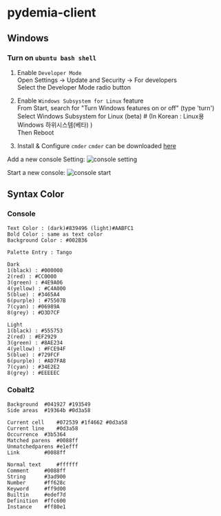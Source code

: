 # pydemia-client

## Windows

### Turn on `ubuntu bash shell`

1. Enable `Developer Mode`  
Open Settings -> Update and Security -> For developers  
Select the Developer Mode radio button  

2. Enable `Windows Subsystem for Linux` feature  
From Start, search for "Turn Windows features on or off" (type 'turn')  
Select Windows Subsystem for Linux (beta)  # (In Korean : Linux용 Windows 하위시스템(베타) )  
Then Reboot  

3. Install & Configure `cmder`
`cmder` can be downloaded [here](http://cmder.net)  

Add a new console Setting:
![console setting](https://github.com/pydemia/pydemia-server/blob/master/scripts/cmder%20bash_ubuntu_setting.png?raw=true)

Start a new console:
![console start](https://github.com/pydemia/pydemia-server/blob/master/scripts/cmder%20bash_ubuntu_start.png?raw=true)

## Syntax Color

### Console

```vim
Text Color : (dark)#839496 (light)#AABFC1
Bold Color : same as text color
Background Color : #002B36

Palette Entry : Tango

Dark
1(black) : #000000
2(red) : #CC0000
3(green) : #4E9A06
4(yellow) : #C4A000
5(blue) : #3465A4
6(purple) : #75507B
7(cyan) : #06989A
8(grey) : #D3D7CF

Light
1(black) : #555753
2(red) : #EF2929
3(green) : #8AE234
4(yellow) : #FCE94F
5(blue) : #729FCF
6(purple) : #AD7FA8
7(cyan) : #34E2E2
8(grey) : #EEEEEC

```

### Cobalt2

```vim
Background	#041927 #193549
Side areas	#19364b #0d3a58 

Current cell	#072539 #1f4662 #0d3a58
Current line 	#0d3a58
Occurrence 	#3b5364
Matched parens 	#0088ff
Unmatchedparens #e1efff
Link 		#0088ff

Normal text 	#ffffff
Comment 	#0088ff
String 		#3ad900
Number 		#ff628c
Keyword 	#ff9d00
Builtin 	#edef7d
Definition 	#ffc600
Instance 	#ff80e1


```
